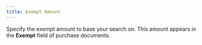 ```yaml
---
title: Exempt Amount
---
```



Specify the exempt amount to base your search on. This amount appears  in the **Exempt** field of purchase  documents.
